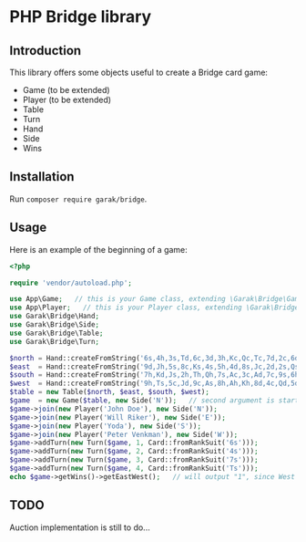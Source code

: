 # PHP Bridge library

## Introduction

This library offers some objects useful to create a Bridge card game:

* Game (to be extended)
* Player (to be extended)
* Table
* Turn
* Hand
* Side
* Wins

## Installation

Run `composer require garak/bridge`.

## Usage

Here is an example of the beginning of a game:

```php
<?php

require 'vendor/autoload.php';

use App\Game;   // this is your Game class, extending \Garak\Bridge\Game
use App\Player;   // this is your Player class, extending \Garak\Bridge\Player
use Garak\Bridge\Hand;
use Garak\Bridge\Side;
use Garak\Bridge\Table;
use Garak\Bridge\Turn;

$north = Hand::createFromString('6s,4h,3s,Td,6c,3d,3h,Kc,Qc,Tc,7d,2c,6d');
$east  = Hand::createFromString('9d,Jh,5s,8c,Ks,4s,5h,4d,8s,Jc,2d,2s,Qs');
$south = Hand::createFromString('7h,Kd,Js,2h,Th,Qh,7s,Ac,3c,Ad,7c,9s,6h');
$west  = Hand::createFromString('9h,Ts,5c,Jd,9c,As,8h,Ah,Kh,8d,4c,Qd,5d');
$table = new Table($north, $east, $south, $west);
$game  = new Game($table, new Side('N'));   // second argument is starting side
$game->join(new Player('John Doe'), new Side('N'));
$game->join(new Player('Will Riker'), new Side('E'));
$game->join(new Player('Yoda'), new Side('S'));
$game->join(new Player('Peter Venkman'), new Side('W'));
$game->addTurn(new Turn($game, 1, Card::fromRankSuit('6s')));
$game->addTurn(new Turn($game, 2, Card::fromRankSuit('4s')));
$game->addTurn(new Turn($game, 3, Card::fromRankSuit('7s')));
$game->addTurn(new Turn($game, 4, Card::fromRankSuit('Ts')));
echo $game->getWins()->getEastWest();   // will output "1", since West won the first turn
```

## TODO

Auction implementation is still to do...
